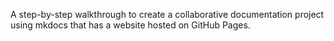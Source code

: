 A step-by-step walkthrough to create a collaborative documentation project using mkdocs that has a website hosted on GitHub Pages.
